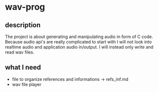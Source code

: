 # wav-prog

## description
The project is about generating and manipulating audio in form of C code. Because audio api's are 
really complicated to start with I will not look into realtime audio and application audio in/output.
I will instead only write and read wav files. 

## what I need
- file to organize references and informations -> refs_inf.md
- wav file player
